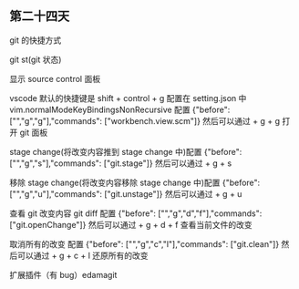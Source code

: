 ## 第二十四天

git 的快捷方式

git st(git 状态)

显示 source control 面板

vscode 默认的快捷键是 shift + control + g
配置在 setting.json 中 vim.normalModeKeyBindingsNonRecursive 配置
{"before": ["<Leader>","g","g"],"commands": ["workbench.view.scm"]}
然后可以通过<Leader> + g + g 打开 git 面板

stage change(将改变内容推到 stage change 中)配置
{"before": ["<Leader>","g","s"],"commands": ["git.stage"]}
然后可以通过<Leader> + g + s

移除 stage change(将改变内容移除 stage change 中)配置
{"before": ["<Leader>","g","u"],"commands": ["git.unstage"]}
然后可以通过<Leader> + g + u

查看 git 改变内容 git diff 配置
{"before": ["<Leader>","g","d","f"],"commands": ["git.openChange"]}
然后可以通过<Leader> + g + d + f 查看当前文件的改变

取消所有的改变 配置
{"before": ["<Leader>","g","c","l"],"commands": ["git.clean"]}
然后可以通过<Leader> + g + c + l 还原所有的改变

扩展插件（有 bug）edamagit
